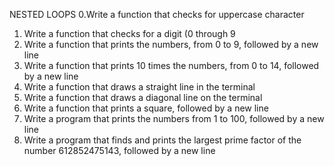  NESTED LOOPS
 0.Write a function that checks for uppercase character
 1. Write a function that checks for a digit (0 through 9
 3. Write a function that prints the numbers, from 0 to 9, followed by a new line
 5. Write a function that prints 10 times the numbers, from 0 to 14, followed by a new line
 6. Write a function that draws a straight line in the terminal
 7. Write a function that draws a diagonal line on the terminal
8. Write a function that prints a square, followed by a new line
 9. Write a program that prints the numbers from 1 to 100, followed by a new line
 11. Write a program that finds and prints the largest prime factor of the number 612852475143, followed by a new line
